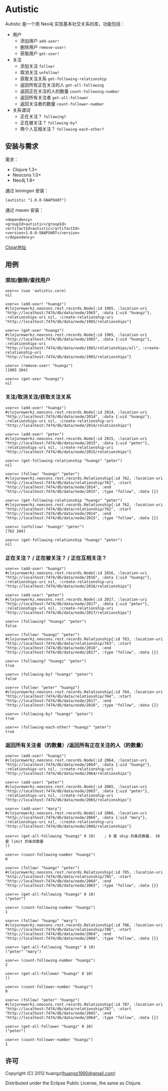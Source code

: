 # Autistic

Autistic 是一个用 Neo4j 实现基本社交关系的库，功能包括：

* 用户
    * 添加用户 ``add-user!``
    * 删除用户 ``remove-user!``
    * 获取用户 ``get-user!``
* 关注
    * 添加关注 ``follow!``
    * 取消关注 ``unfollow!``
    * 获取关注关系 ``get-following-relationship``
    * 返回所有正在关注的人 ``get-all-following``
    * 返回正在关注的人的数量 ``count-following-number``
    * 返回所有关注者 ``get-all-follower``
    * 返回关注者的数量 ``count-follower-number``
* 关系谓词
    * 正在关注？ ``following?``
    * 正在被关注？ ``following-by?``
    * 两个人互相关注？ ``following-each-other?``


## 安装与需求

需求：

* Clojure 1.3+
* Neocons 1.0+
* Neo4j 1.8+

通过 leiningen 安装：

    [autistic "1.0.0-SNAPSHOT"]

通过 maven 安装：

    <dependency>
    <groupId>autistic</groupId>
    <artifactId>autistic</artifactId>
    <version>1.0.0-SNAPSHOT</version>
    </dependency>

[Clojar地址](https://clojars.org/autistic)


## 用例

### 添加/删除/查找用户

    user=> (use 'autistic.core)
    nil

    user=> (add-user! "huangz")
    #clojurewerkz.neocons.rest.records.Node{:id 1965, :location-uri "http://localhost:7474/db/data/node/1965", :data {:uid "huangz"}, :relationships-uri nil, :create-relationship-uri "http://localhost:7474/db/data/node/1965/relationships"}

    user=> (get-user "huangz")
    #clojurewerkz.neocons.rest.records.Node{:id 1965, :location-uri "http://localhost:7474/db/data/node/1965", :data {:uid "huangz"}, :relationships-uri "http://localhost:7474/db/data/node/1965/relationships/all", :create-relationship-uri "http://localhost:7474/db/data/node/1965/relationships"}

    user=> (remove-user! "huangz")
    [1965 204]

    user=> (get-user "huangz")
    nil

### 关注/取消关注/获取关注关系

    user=> (add-user! "huangz")
    #clojurewerkz.neocons.rest.records.Node{:id 2014, :location-uri "http://localhost:7474/db/data/node/2014", :data {:uid "huangz"}, :relationships-uri nil, :create-relationship-uri "http://localhost:7474/db/data/node/2014/relationships"}

    user=> (add-user! "peter")
    #clojurewerkz.neocons.rest.records.Node{:id 2015, :location-uri "http://localhost:7474/db/data/node/2015", :data {:uid "peter"}, :relationships-uri nil, :create-relationship-uri "http://localhost:7474/db/data/node/2015/relationships"}

    user=> (get-following-relationship "huangz" "peter")
    nil

    user=> (follow! "huangz" "peter")
    #clojurewerkz.neocons.rest.records.Relationship{:id 762, :location-uri "http://localhost:7474/db/data/relationship/762", :start "http://localhost:7474/db/data/node/2014", :end "http://localhost:7474/db/data/node/2015", :type "follow", :data {}}

    user=> (get-following-relationship "huangz" "peter")
    #clojurewerkz.neocons.rest.records.Relationship{:id 762, :location-uri "http://localhost:7474/db/data/relationship/762", :start "http://localhost:7474/db/data/node/2014", :end "http://localhost:7474/db/data/node/2015", :type "follow", :data {}}

    user=> (unfollow! "huangz" "peter")
    [762 204]

    user=> (get-following-relationship "huangz" "peter")
    nil

### 正在关注？ / 正在被关注？ / 正在互相关注？

    user=> (add-user! "huangz")
    #clojurewerkz.neocons.rest.records.Node{:id 2016, :location-uri "http://localhost:7474/db/data/node/2016", :data {:uid "huangz"}, :relationships-uri nil, :create-relationship-uri "http://localhost:7474/db/data/node/2016/relationships"}

    user=> (add-user! "peter")
    #clojurewerkz.neocons.rest.records.Node{:id 2017, :location-uri "http://localhost:7474/db/data/node/2017", :data {:uid "peter"}, :relationships-uri nil, :create-relationship-uri "http://localhost:7474/db/data/node/2017/relationships"}

    user=> (following? "huangz" "peter")
    false

    user=> (follow! "huangz" "peter")
    #clojurewerkz.neocons.rest.records.Relationship{:id 763, :location-uri "http://localhost:7474/db/data/relationship/763", :start "http://localhost:7474/db/data/node/2016", :end "http://localhost:7474/db/data/node/2017", :type "follow", :data {}}

    user=> (following? "huangz" "peter")
    true

    user=> (following-by? "huangz" "peter")
    false

    user=> (follow! "peter" "huangz")
    #clojurewerkz.neocons.rest.records.Relationship{:id 764, :location-uri "http://localhost:7474/db/data/relationship/764", :start "http://localhost:7474/db/data/node/2017", :end "http://localhost:7474/db/data/node/2016", :type "follow", :data {}}

    user=> (following-by? "huangz" "peter")
    true

    user=> (following-each-other? "huangz" "peter")
    true

### 返回所有关注者（的数量）/返回所有正在关注的人（的数量）

    user=> (add-user! "huangz")
    #clojurewerkz.neocons.rest.records.Node{:id 2064, :location-uri "http://localhost:7474/db/data/node/2064", :data {:uid "huangz"}, :relationships-uri nil, :create-relationship-uri "http://localhost:7474/db/data/node/2064/relationships"}

    user=> (add-user! "peter")
    #clojurewerkz.neocons.rest.records.Node{:id 2065, :location-uri "http://localhost:7474/db/data/node/2065", :data {:uid "peter"}, :relationships-uri nil, :create-relationship-uri "http://localhost:7474/db/data/node/2065/relationships"}

    user=> (add-user! "mary")
    #clojurewerkz.neocons.rest.records.Node{:id 2066, :location-uri "http://localhost:7474/db/data/node/2066", :data {:uid "mary"}, :relationships-uri nil, :create-relationship-uri "http://localhost:7474/db/data/node/2066/relationships"}

    user=> (get-all-following "huangz" 0 10)    ; 0 是 skip 的条目数量， 10 是 limit 的条目数量
    ()

    user=> (count-following-number "huangz")
    0

    user=> (follow! "huangz" "peter")
    #clojurewerkz.neocons.rest.records.Relationship{:id 785, :location-uri "http://localhost:7474/db/data/relationship/785", :start "http://localhost:7474/db/data/node/2064", :end "http://localhost:7474/db/data/node/2065", :type "follow", :data {}}

    user=> (get-all-following "huangz" 0 10)
    ("peter")

    user=> (count-following-number "huangz")
    1

    user=> (follow! "huangz" "mary")
    #clojurewerkz.neocons.rest.records.Relationship{:id 786, :location-uri "http://localhost:7474/db/data/relationship/786", :start "http://localhost:7474/db/data/node/2064", :end "http://localhost:7474/db/data/node/2066", :type "follow", :data {}}

    user=> (get-all-following "huangz" 0 10)
    ("peter" "mary")

    user=> (count-following-number "huangz")
    2

    user=> (get-all-follower "huangz" 0 10)
    ()

    user=> (count-follower-number "huangz")
    0

    user=> (follow! "peter" "huangz")
    #clojurewerkz.neocons.rest.records.Relationship{:id 787, :location-uri "http://localhost:7474/db/data/relationship/787", :start "http://localhost:7474/db/data/node/2065", :end "http://localhost:7474/db/data/node/2064", :type "follow", :data {}}

    user=> (get-all-follower "huangz" 0 10)
    ("peter")

    user=> (count-follower-number "huangz")
    1


## 许可

Copyright (C) 2012 huangz(huangz1990@gmail.com)

Distributed under the Eclipse Public License, the same as Clojure.
